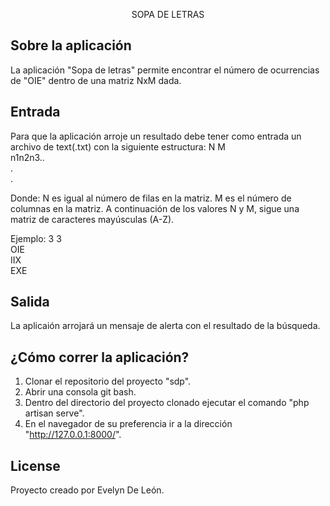 <p align="center">SOPA DE LETRAS</p>

## Sobre la aplicación
La aplicación "Sopa de letras" permite encontrar el número de ocurrencias de "OIE" dentro de una matriz NxM dada.

## Entrada
Para que la aplicación arroje un resultado debe tener como entrada un archivo de text(.txt) con la siguiente estructura:
N M</br>
n1n2n3..</br>
.</br>
.

Donde:
N es igual al número de filas en la matriz.
M es el número de columnas en la matriz.
A continuación de los valores N y M, sigue una matriz de caracteres mayúsculas (A-Z).

Ejemplo:
3 3</br>
OIE</br>
IIX</br>
EXE

## Salida
La aplicaión arrojará un mensaje de alerta con el resultado de la búsqueda.

## ¿Cómo correr la aplicación?
1. Clonar el repositorio del proyecto "sdp".
2. Abrir una consola git bash.
3. Dentro del directorio del proyecto clonado ejecutar el comando "php artisan serve".
4. En el navegador de su preferencia ir a la dirección "http://127.0.0.1:8000/".



## License

Proyecto creado por Evelyn De León.
